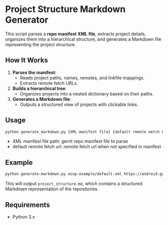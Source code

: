 # Project Structure Markdown Generator

This script parses a **repo manifest XML file**, extracts project details, organizes them into a hierarchical structure, and generates a Markdown file representing the project structure.

## How It Works

1. **Parses the manifest**:
   - Reads project paths, names, remotes, and linkfile mappings.
   - Extracts remote fetch URLs.
2. **Builds a hierarchical tree**:
   - Organizes projects into a nested dictionary based on their paths.
3. **Generates a Markdown file**:
   - Outputs a structured view of projects with clickable links.

## Usage

```sh
python generate_markdown.py {XML manifest file} {default remote eetch URL}
```
- XML manifest file path: gerrit repo manifest file to parse
- default remote fetch url: remote fetch url when not specified in manifest

## Example

```sh
python generate-markdown.py asop-example/default.xml https://android.googlesource.com
```

This will output `project_structure.md`, which contains a structured Markdown representation of the repositories.

## Requirements

- Python 3.x



